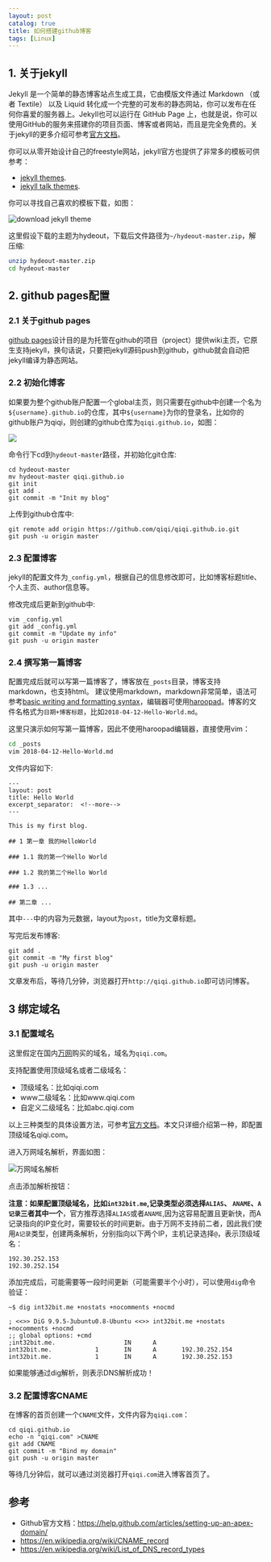 ```yaml
---
layout: post
catalog: true
title: 如何搭建github博客
tags: [Linux]
---
```


## 1. 关于jekyll

Jekyll 是一个简单的静态博客站点生成工具，它由模版文件通过 Markdown （或者 Textile） 以及 Liquid 转化成一个完整的可发布的静态网站，你可以发布在任何你喜爱的服务器上。Jekyll也可以运行在 GitHub Page 上，也就是说，你可以使用GitHub的服务来搭建你的项目页面、博客或者网站，而且是完全免费的。关于jekyll的更多介绍可参考[官方文档](https://www.jekyll.com.cn/)。

你可以从零开始设计自己的freestyle网站，jekyll官方也提供了非常多的模板可供参考：

* [jekyll themes](http://jekyllthemes.org/).
* [jekyll talk themes](https://github.com/jekyll/jekyll/wiki/Themes).

你可以寻找自己喜欢的模板下载，如图：

![download jekyll theme](/img/posts/如何搭建github博客/download_jekyll_theme.jpeg)

这里假设下载的主题为hydeout，下载后文件路径为`~/hydeout-master.zip`，解压缩:

```sh
unzip hydeout-master.zip
cd hydeout-master
```

## 2. github pages配置

### 2.1 关于github pages

[github pages](https://pages.github.com/)设计目的是为托管在github的项目（project）提供wiki主页，它原生支持jekyll，换句话说，只要把jekyll源码push到github，github就会自动把jekyll编译为静态网站。

### 2.2 初始化博客

如果要为整个github账户配置一个global主页，则只需要在github中创建一个名为`${username}.github.io`的仓库，其中`${username}`为你的登录名，比如你的github账户为qiqi，则创建的github仓库为`qiqi.github.io`，如图：

![](/img/posts/如何搭建github博客/create_repo.jpeg)

命令行下cd到`hydeout-master`路径，并初始化git仓库:

```
cd hydeout-master
mv hydeout-master qiqi.github.io
git init
git add .
git commit -m "Init my blog"
```

上传到github仓库中:

```
git remote add origin https://github.com/qiqi/qiqi.github.io.git
git push -u origin master
```

### 2.3 配置博客

jekyll的配置文件为`_config.yml`，根据自己的信息修改即可，比如博客标题title、个人主页、author信息等。

修改完成后更新到github中:

```
vim _config.yml
git add _config.yml
git commit -m "Update my info"
git push -u origin master
```

### 2.4 撰写第一篇博客

配置完成后就可以写第一篇博客了，博客放在`_posts`目录，博客支持markdown，也支持html。
建议使用markdown，markdown非常简单，语法可参考[basic writing and formatting syntax](https://help.github.com/articles/basic-writing-and-formatting-syntax/)，编辑器可使用[haroopad](http://pad.haroopress.com/user.html)。博客的文件名格式为`日期+博客标题`，比如`2018-04-12-Hello-World.md`。

这里只演示如何写第一篇博客，因此不使用haroopad编辑器，直接使用vim：

```sh
cd _posts
vim 2018-04-12-Hello-World.md
```

文件内容如下:

```
---
layout: post
title: Hello World
excerpt_separator:  <!--more-->
---

This is my first blog.

## 1 第一章 我的HelloWorld

### 1.1 我的第一个Hello World

### 1.2 我的第二个Hello World

### 1.3 ...

## 第二章 ...

```

其中`---`中的内容为元数据，layout为`post`，title为文章标题。

写完后发布博客:

```
git add .
git commit -m "My first blog"
git push -u origin master
```

文章发布后，等待几分钟，浏览器打开`http://qiqi.github.io`即可访问博客。

## 3 绑定域名

### 3.1 配置域名

这里假定在国内[万网](https://wanwang.aliyun.com/)购买的域名，域名为`qiqi.com`。

支持配置使用顶级域名或者二级域名：

* 顶级域名：比如qiqi.com
* www二级域名：比如www.qiqi.com
* 自定义二级域名：比如abc.qiqi.com

以上三种类型的具体设置方法，可参考[官方文档](https://help.github.com/articles/quick-start-setting-up-a-custom-domain/)。本文只详细介绍第一种，即配置顶级域名qiqi.com。

进入万网域名解析，界面如图：

![万网域名解析](/img/posts/如何搭建github博客/wanwang.png)

点击添加解析按钮：

**注意：如果配置顶级域名，比如`int32bit.me`,记录类型必须选择`ALIAS`、 `ANAME`、`A记录`三者其中一个**，官方推荐选择`ALIAS`或者`ANAME`,因为这容易配置且更新快，而A记录指向的IP变化时，需要较长的时间更新。由于万网不支持前二者，因此我们使用`A记录`类型，创建两条解析，分别指向以下两个IP，主机记录选择`@`，表示顶级域名：

```
192.30.252.153
192.30.252.154
```

添加完成后，可能需要等一段时间更新（可能需要半个小时），可以使用`dig`命令验证：

```
~$ dig int32bit.me +nostats +nocomments +nocmd

; <<>> DiG 9.9.5-3ubuntu0.8-Ubuntu <<>> int32bit.me +nostats +nocomments +nocmd
;; global options: +cmd
;int32bit.me.                   IN      A
int32bit.me.            1       IN      A       192.30.252.154
int32bit.me.            1       IN      A       192.30.252.153
```

如果能够通过dig解析，则表示DNS解析成功！

### 3.2 配置博客CNAME

在博客的首页创建一个`CNAME`文件，文件内容为`qiqi.com`：

```
cd qiqi.github.io
echo -n "qiqi.com" >CNAME
git add CNAME
git commit -m "Bind my domain"
git push -u origin master
```

等待几分钟后，就可以通过浏览器打开`qiqi.com`进入博客首页了。

## 参考

* Github官方文档：https://help.github.com/articles/setting-up-an-apex-domain/
* https://en.wikipedia.org/wiki/CNAME_record
* https://en.wikipedia.org/wiki/List_of_DNS_record_types
